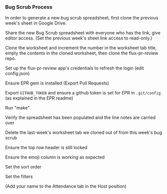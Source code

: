 ### Bug Scrub Process

In order to generate a new bug scrub spreadsheet, first clone the previous
week's sheet in Google Drive.

Share the new Bug Scrub spreadsheet with everyone who has the link, give editor access.
(Set the previous week's sheet link access to read-only.)

Clone the worksheet and increment the number in the worksheet tab title,
empty the contents in the cloned worksheet, then clone the flux-pr-review repo.

Set up the flux-pr-review app's credentials to refresh the login (edit config.json)

Ensure EPR gem is installed (Export Pull Requests)

Export `GITHUB_TOKEN` and ensure a github token is set for EPR in `.git/config` (as explained in the EPR readme)

Run "make"

Verify the spreadsheet has been populated and the line notes are carried over

Delete the last-week's worksheet tab we cloned out of from this week's bug scrub

Ensure the top row header is still locked

Ensure the emoji column is working as expected

Set the sort order

Set the filters

(Add your name to the Attendance tab in the Host position)
